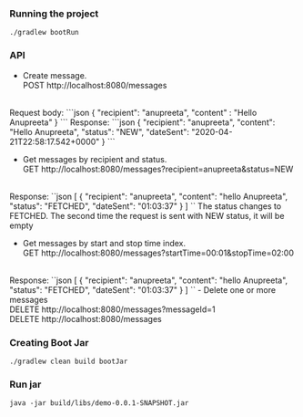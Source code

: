 ### Running the project
``./gradlew bootRun``

### API
- Create message. <br>
POST http://localhost:8080/messages
<br>
Request body:
```json
{
	"recipient": "anupreeta",
	"content" : "Hello Anupreeta"
}
```
Response:
```json
{
    "recipient": "anupreeta",
    "content": "Hello Anupreeta",
    "status": "NEW",
    "dateSent": "2020-04-21T22:58:17.542+0000"
}
```

- Get messages by recipient and status. <br>
GET http://localhost:8080/messages?recipient=anupreeta&status=NEW
<br>
Response:
``json
[
    {
        "recipient": "anupreeta",
        "content": "hello Anupreeta",
        "status": "FETCHED",
        "dateSent": "01:03:37"
    }
]
``
The status changes to FETCHED. The second time the request is sent with NEW status, it will be empty

- Get messages by start and stop time index. <br>
 GET http://localhost:8080/messages?startTime=00:01&stopTime=02:00
 <br>
 Response: 
 ``json
[
    {
        "recipient": "anupreeta",
        "content": "hello Anupreeta",
        "status": "FETCHED",
        "dateSent": "01:03:37"
    }
]
``
- Delete one or more messages <br>
DELETE http://localhost:8080/messages?messageId=1 <br>
DELETE http://localhost:8080/messages <br>

### Creating Boot Jar
``./gradlew clean build bootJar``

### Run jar
``java -jar build/libs/demo-0.0.1-SNAPSHOT.jar``
